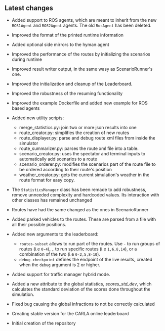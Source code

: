 ## Latest changes

* Added support to ROS agents, which are meant to inherit from the new `ROS1Agent` and `ROS2Agent` agents. The old `RosAgent` has been deleted.
* Improved the format of the printed runtime information
* Added optional side mirrors to the hyman agent
* Improved the performance of the routes by initializing the scenarios during runtime
* Improved result writer output, in the same wasy as ScenarioRunner's one.
* Improved the initialization and cleanup of the Leaderboard.
* Improved the robustness of the resuming functionality
* Improved the example Dockerfile and added new example for ROS based agents
* Added new utility scripts:
    - merge_statistics.py: join two or more json results into one
    - route_creator.py: simplifies the creation of new routes
    - route_displayer.py: parse and debug route xml files from inside the simulator
    - route_summarizer.py: parses the route xml file into a table.
    - scenario_creator.py: uses the spectator and terminal inputs to automatically add scenarios to a route
    - scenario_orderer.py: modifies the scenarios part of the route file to be ordered according to their route's position
    - weather_creator.py: gets the current simulation's weather in the route format for easy copy.
* The `StatisticsManager` class has been remade to add robustness, remove unneeded complexity and hardcoded values. Its interaction with other classes has remained unchanged
* Routes have had the same changed as the ones in ScenarioRunner
* Added parked vehicles to the routes. These are parsed from a file with all their possible positions.
* Added new arguments to the leaderboard:
    - `routes-subset` allows to run part of the routes. Use `-` to run groups of routes (i.e `0-4`), `,` to run specific routes (i.e `1,6,8,14`), or a combination of the two (i.e `0-2,5,8-10`).
    - `debug-checkpoint` defines the endpoint of the live results, created when the `debug` argument is 2 or higher.
* Added support for traffic manager hybrid mode.
* Added a new attribute to the global statistics, *scores_std_dev*, which calculates the standard deviation of the scores done throughout the simulation.
* Fixed bug causing the global infractions to not be correctly calculated

* Creating stable version for the CARLA online leaderboard
* Initial creation of the repository
